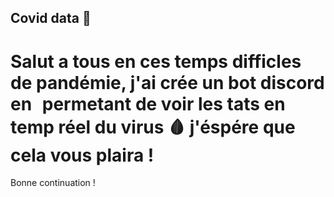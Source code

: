 ## Covid data 🤖

# Salut a tous en ces temps difficles de pandémie, j'ai crée un bot discord en <img src="https://cdn.freebiesupply.com/logos/large/2x/javascript-logo-svg-vector.svg" width="10px">permetant de voir les tats en temp réel du virus 🩸 j'éspére que cela vous plaira ! 

 Bonne continuation !
